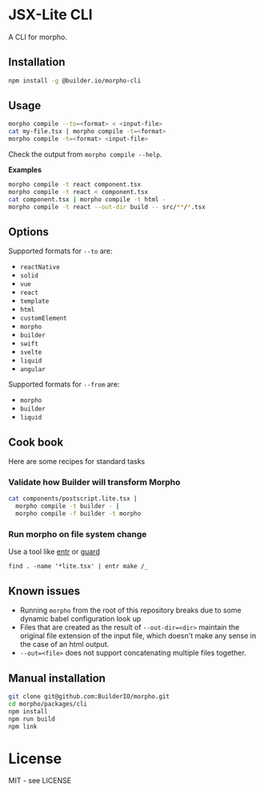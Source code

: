 # JSX-Lite CLI

A CLI for morpho.

## Installation

```bash
npm install -g @builder.io/morpho-cli
```

## Usage

```bash
morpho compile --to=<format> < <input-file>
cat my-file.tsx | morpho compile -t=<format>
morpho compile -t=<format> <input-file>
```

Check the output from `morpho compile --help`.

**Examples**

```bash
morpho compile -t react component.tsx
morpho compile -t react < component.tsx
cat component.tsx | morpho compile -t html -
morpho compile -t react --out-dir build -- src/**/*.tsx
```

## Options

Supported formats for `--to` are:

- `reactNative`
- `solid`
- `vue`
- `react`
- `template`
- `html`
- `customElement`
- `morpho`
- `builder`
- `swift`
- `svelte`
- `liquid`
- `angular`

Supported formats for `--from` are:

- `morpho`
- `builder`
- `liquid`

## Cook book

Here are some recipes for standard tasks

### Validate how Builder will transform Morpho

```bash
cat components/postscript.lite.tsx |
  morpho compile -t builder - |
  morpho compile -f builder -t morpho
```

### Run morpho on file system change

Use a tool like [entr](https://github.com/eradman/entr) or [guard](https://github.com/guard/guard)

```
find . -name '*lite.tsx' | entr make /_
```

## Known issues

- Running `morpho` from the root of this repository breaks due to some
  dynamic babel configuration look up
- Files that are created as the result of `--out-dir=<dir>` maintain the original
  file extension of the input file, which doesn't make any sense in the case of
  an html output.
- `--out=<file>` does not support concatenating multiple files together.

## Manual installation

```bash
git clone git@github.com:BuilderIO/morpho.git
cd morpho/packages/cli
npm install
npm run build
npm link
```

# License

MIT - see LICENSE
